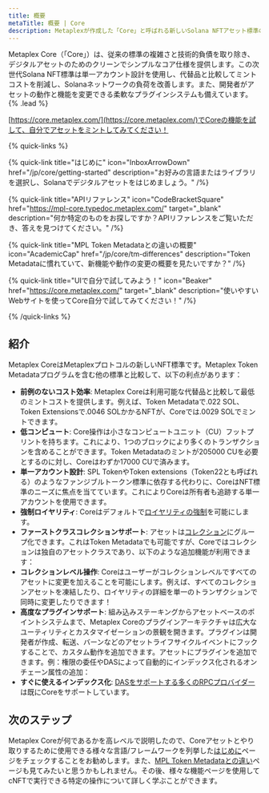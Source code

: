 ```yaml
---
title: 概要
metaTitle: 概要 | Core
description: Metaplexが作成した「Core」と呼ばれる新しいSolana NFTアセット標準の概要を提供します。
---
```


Metaplex Core（「Core」）は、従来の標準の複雑さと技術的負債を取り除き、デジタルアセットのためのクリーンでシンプルなコア仕様を提供します。この次世代Solana NFT標準は単一アカウント設計を使用し、代替品と比較してミントコストを削減し、Solanaネットワークの負荷を改善します。また、開発者がアセットの動作と機能を変更できる柔軟なプラグインシステムも備えています。 {% .lead %}

[https://core.metaplex.com/](https://core.metaplex.com/)でCoreの機能を試して、自分でアセットをミントしてみてください！

{% quick-links %}

{% quick-link title="はじめに" icon="InboxArrowDown" href="/jp/core/getting-started" description="お好みの言語またはライブラリを選択し、Solanaでデジタルアセットをはじめましょう。" /%}

{% quick-link title="APIリファレンス" icon="CodeBracketSquare" href="https://mpl-core.typedoc.metaplex.com/" target="_blank" description="何か特定のものをお探しですか？APIリファレンスをご覧いただき、答えを見つけてください。" /%}

{% quick-link title="MPL Token Metadataとの違いの概要" icon="AcademicCap" href="/jp/core/tm-differences" description="Token Metadataに慣れていて、新機能や動作の変更の概要を見たいですか？" /%}

{% quick-link title="UIで自分で試してみよう！" icon="Beaker" href="https://core.metaplex.com/" target="_blank" description="使いやすいWebサイトを使ってCore自分で試してみてください！" /%}

{% /quick-links %}

## 紹介

Metaplex CoreはMetaplexプロトコルの新しいNFT標準です。Metaplex Token Metadataプログラムを含む他の標準と比較して、以下の利点があります：

- **前例のないコスト効率**: Metaplex Coreは利用可能な代替品と比較して最低のミントコストを提供します。例えば、Token Metadataで.022 SOL、Token Extensionsで.0046 SOLかかるNFTが、Coreでは.0029 SOLでミントできます。
- **低コンピュート**: Core操作は小さなコンピュートユニット（CU）フットプリントを持ちます。これにより、1つのブロックにより多くのトランザクションを含めることができます。Token Metadataのミントが205000 CUを必要とするのに対し、Coreはわずか17000 CUで済みます。
- **単一アカウント設計**: SPL TokenやToken extensions（Token22とも呼ばれる）のようなファンジブルトークン標準に依存する代わりに、CoreはNFT標準のニーズに焦点を当てています。これによりCoreは所有者も追跡する単一アカウントを使用できます。
- **強制ロイヤリティ**: Coreはデフォルトで[ロイヤリティの強制](/jp/core/plugins/royalties)を可能にします。
- **ファーストクラスコレクションサポート**: アセットは[コレクション](/jp/core/collections)にグループ化できます。これはToken Metadataでも可能ですが、Coreではコレクションは独自のアセットクラスであり、以下のような追加機能が利用できます：
- **コレクションレベル操作**: Coreはユーザーがコレクションレベルですべてのアセットに変更を加えることを可能にします。例えば、すべてのコレクションアセットを凍結したり、ロイヤリティの詳細を単一のトランザクションで同時に変更したりできます！
- **高度なプラグインサポート**: 組み込みステーキングからアセットベースのポイントシステムまで、Metaplex Coreのプラグインアーキテクチャは広大なユーティリティとカスタマイゼーションの景観を開きます。プラグインは開発者が作成、転送、バーンなどのアセットライフサイクルイベントにフックすることで、カスタム動作を追加できます。アセットにプラグインを追加できます。例：権限の委任やDASによって自動的にインデックス化されるオンチェーン属性の追加：
- **すぐに使えるインデックス化**: [DASをサポートする多くのRPCプロバイダー](/jp/rpc-providers)は既にCoreをサポートしています。

## 次のステップ

Metaplex Coreが何であるかを高レベルで説明したので、Coreアセットとやり取りするために使用できる様々な言語/フレームワークを列挙した[はじめに](/jp/core/getting-started)ページをチェックすることをお勧めします。また、[MPL Token Metadataとの違い](/jp/core/tm-differences)ページも見てみたいと思うかもしれません。その後、様々な機能ページを使用してcNFTで実行できる特定の操作について詳しく学ぶことができます。